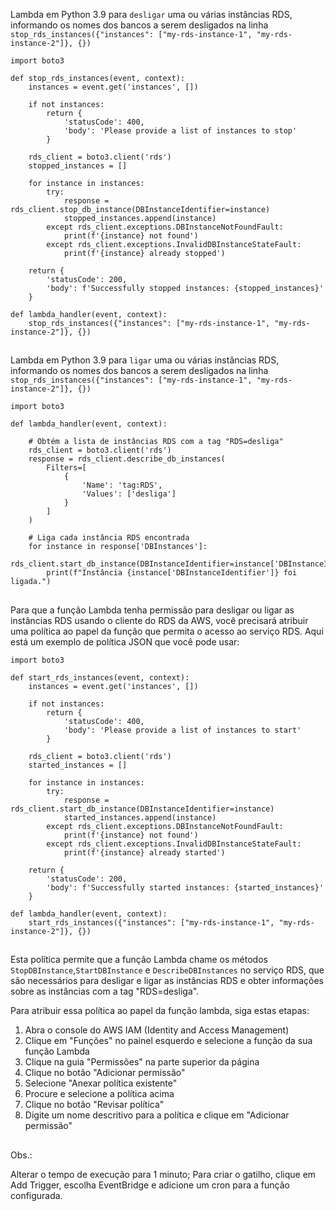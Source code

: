 Lambda em Python 3.9 para `desligar` uma ou várias instâncias RDS, informando os nomes dos bancos a serem desligados na linha `   stop_rds_instances({"instances": ["my-rds-instance-1", "my-rds-instance-2"]}, {})`

```
import boto3

def stop_rds_instances(event, context):
    instances = event.get('instances', [])

    if not instances:
        return {
            'statusCode': 400,
            'body': 'Please provide a list of instances to stop'
        }

    rds_client = boto3.client('rds')
    stopped_instances = []

    for instance in instances:
        try:
            response = rds_client.stop_db_instance(DBInstanceIdentifier=instance)
            stopped_instances.append(instance)
        except rds_client.exceptions.DBInstanceNotFoundFault:
            print(f'{instance} not found')
        except rds_client.exceptions.InvalidDBInstanceStateFault:
            print(f'{instance} already stopped')

    return {
        'statusCode': 200,
        'body': f'Successfully stopped instances: {stopped_instances}'
    }

def lambda_handler(event, context):
    stop_rds_instances({"instances": ["my-rds-instance-1", "my-rds-instance-2"]}, {})

```

##
Lambda em Python 3.9 para `ligar` uma ou várias instâncias RDS, informando os nomes dos bancos a serem desligados na linha `   stop_rds_instances({"instances": ["my-rds-instance-1", "my-rds-instance-2"]}, {})`


```
import boto3

def lambda_handler(event, context):

    # Obtém a lista de instâncias RDS com a tag "RDS=desliga"
    rds_client = boto3.client('rds')
    response = rds_client.describe_db_instances(
        Filters=[
            {
                'Name': 'tag:RDS',
                'Values': ['desliga']
            }
        ]
    )

    # Liga cada instância RDS encontrada
    for instance in response['DBInstances']:
        rds_client.start_db_instance(DBInstanceIdentifier=instance['DBInstanceIdentifier'])
        print(f"Instância {instance['DBInstanceIdentifier']} foi ligada.")
```

##
Para que a função Lambda tenha permissão para desligar ou ligar as instâncias RDS usando o cliente do RDS da AWS, você precisará atribuir uma política ao papel da função que permita o acesso ao serviço RDS. Aqui está um exemplo de política JSON que você pode usar:

```
import boto3

def start_rds_instances(event, context):
    instances = event.get('instances', [])

    if not instances:
        return {
            'statusCode': 400,
            'body': 'Please provide a list of instances to start'
        }

    rds_client = boto3.client('rds')
    started_instances = []

    for instance in instances:
        try:
            response = rds_client.start_db_instance(DBInstanceIdentifier=instance)
            started_instances.append(instance)
        except rds_client.exceptions.DBInstanceNotFoundFault:
            print(f'{instance} not found')
        except rds_client.exceptions.InvalidDBInstanceStateFault:
            print(f'{instance} already started')

    return {
        'statusCode': 200,
        'body': f'Successfully started instances: {started_instances}'
    }

def lambda_handler(event, context):
    start_rds_instances({"instances": ["my-rds-instance-1", "my-rds-instance-2"]}, {})
```

##
Esta política permite que a função Lambda chame os métodos `StopDBInstance`,`StartDBInstance` e `DescribeDBInstances` no serviço RDS, que são necessários para desligar e ligar as instâncias RDS e obter informações sobre as instâncias com a tag "RDS=desliga".

Para atribuir essa política ao papel da função lambda, siga estas etapas:

1. Abra o console do AWS IAM (Identity and Access Management)
2. Clique em "Funções" no painel esquerdo e selecione a função da sua função Lambda
3. Clique na guia "Permissões" na parte superior da página
4. Clique no botão "Adicionar permissão"
5. Selecione "Anexar política existente"
6. Procure e selecione a política acima
7. Clique no botão "Revisar política"
8. Digite um nome descritivo para a política e clique em "Adicionar permissão"

##
Obs.:<p>
Alterar o tempo de execução para 1 minuto;
Para criar o gatilho, clique em Add Trigger, escolha EventBridge e adicione um cron para a função configurada.
